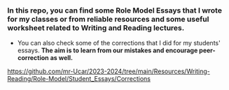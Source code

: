 
### In this repo, you can find some Role Model Essays that I wrote for my classes or from reliable resources and some useful worksheet related to Writing and Reading lectures.

- You can also check some of the corrections that I did for my students' essays. **The aim is to learn from our mistakes and encourage peer-correction as well.**
  
https://github.com/mr-Ucar/2023-2024/tree/main/Resources/Writing-Reading/Role-Model/Student_Essays/Corrections
